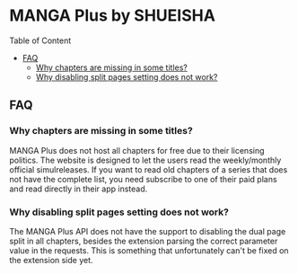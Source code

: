 # MANGA Plus by SHUEISHA

Table of Content
- [FAQ](#FAQ)
  - [Why chapters are missing in some titles?](#why-chapters-are-missing-in-some-titles)
  - [Why disabling split pages setting does not work?](#why-disabling-split-pages-setting-does-not-work)

## FAQ

### Why chapters are missing in some titles?

MANGA Plus does not host all chapters for free due to their licensing politics. The website
is designed to let the users read the weekly/monthly official simulreleases. If you want
to read old chapters of a series that does not have the complete list, you need subscribe
to one of their paid plans and read directly in their app instead.

### Why disabling split pages setting does not work?

The MANGA Plus API does not have the support to disabling the dual page split in
all chapters, besides the extension parsing the correct parameter value in the requests.
This is something that unfortunately can't be fixed on the extension side yet.

